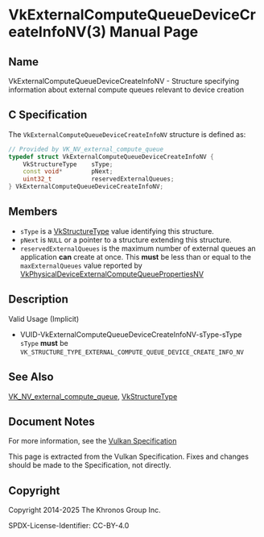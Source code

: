 # VkExternalComputeQueueDeviceCreateInfoNV(3) Manual Page

## Name

VkExternalComputeQueueDeviceCreateInfoNV - Structure specifying information about external compute queues relevant to device creation



## [](#_c_specification)C Specification

The `VkExternalComputeQueueDeviceCreateInfoNV` structure is defined as:

```c++
// Provided by VK_NV_external_compute_queue
typedef struct VkExternalComputeQueueDeviceCreateInfoNV {
    VkStructureType    sType;
    const void*        pNext;
    uint32_t           reservedExternalQueues;
} VkExternalComputeQueueDeviceCreateInfoNV;
```

## [](#_members)Members

- `sType` is a [VkStructureType](https://registry.khronos.org/vulkan/specs/latest/man/html/VkStructureType.html) value identifying this structure.
- `pNext` is `NULL` or a pointer to a structure extending this structure.
- `reservedExternalQueues` is the maximum number of external queues an application **can** create at once. This **must** be less than or equal to the `maxExternalQueues` value reported by [VkPhysicalDeviceExternalComputeQueuePropertiesNV](https://registry.khronos.org/vulkan/specs/latest/man/html/VkPhysicalDeviceExternalComputeQueuePropertiesNV.html)

## [](#_description)Description

Valid Usage (Implicit)

- [](#VUID-VkExternalComputeQueueDeviceCreateInfoNV-sType-sType)VUID-VkExternalComputeQueueDeviceCreateInfoNV-sType-sType  
  `sType` **must** be `VK_STRUCTURE_TYPE_EXTERNAL_COMPUTE_QUEUE_DEVICE_CREATE_INFO_NV`

## [](#_see_also)See Also

[VK\_NV\_external\_compute\_queue](https://registry.khronos.org/vulkan/specs/latest/man/html/VK_NV_external_compute_queue.html), [VkStructureType](https://registry.khronos.org/vulkan/specs/latest/man/html/VkStructureType.html)

## [](#_document_notes)Document Notes

For more information, see the [Vulkan Specification](https://registry.khronos.org/vulkan/specs/latest/html/vkspec.html#VkExternalComputeQueueDeviceCreateInfoNV)

This page is extracted from the Vulkan Specification. Fixes and changes should be made to the Specification, not directly.

## [](#_copyright)Copyright

Copyright 2014-2025 The Khronos Group Inc.

SPDX-License-Identifier: CC-BY-4.0